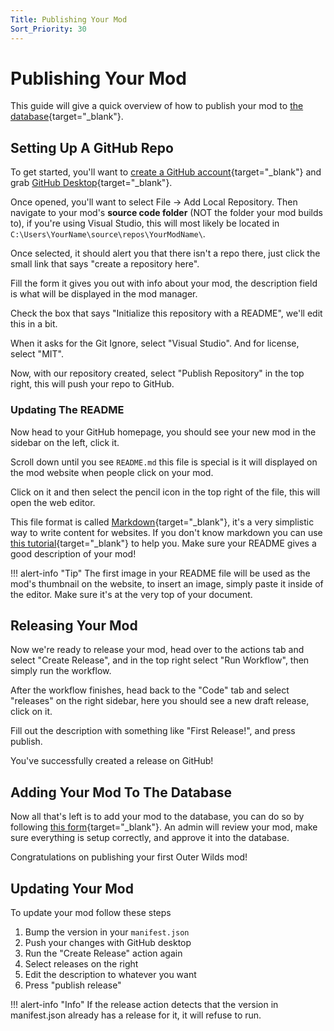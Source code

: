 ```yaml
---
Title: Publishing Your Mod
Sort_Priority: 30
---
```


# Publishing Your Mod

This guide will give a quick overview of how to publish your mod to [the database](https://github.com/ow-mods/ow-mod-db){target="_blank"}.

## Setting Up A GitHub Repo

To get started, you'll want to [create a GitHub account](https://github.com/signup){target="_blank"} and grab [GitHub Desktop](https://desktop.github.com/){target="_blank"}.

Once opened, you'll want to select File -> Add Local Repository.  Then navigate to your mod's **source code folder** (NOT the folder your mod builds to), if you're using Visual Studio, this will most likely be located in `C:\Users\YourName\source\repos\YourModName\`.

Once selected, it should alert you that there isn't a repo there, just click the small link that says "create a repository here".

Fill the form it gives you out with info about your mod, the description field is what will be displayed in the mod manager.  

Check the box that says "Initialize this repository with a README", we'll edit this in a bit.

When it asks for the Git Ignore, select "Visual Studio". And for license, select "MIT".

Now, with our repository created, select "Publish Repository" in the top right, this will push your repo to GitHub.

### Updating The README

Now head to your GitHub homepage, you should see your new mod in the sidebar on the left, click it.  

Scroll down until you see `README.md` this file is special is it will displayed on the mod website when people click on your mod.  

Click on it and then select the pencil icon in the top right of the file, this will open the web editor.  

This file format is called [Markdown](https://www.markdownguide.org/){target="_blank"}, it's a very simplistic way to write content for websites. If you don't know markdown you can use [this tutorial](https://www.markdowntutorial.com/){target="_blank"} to help you. Make sure your README gives a good description of your mod!

!!! alert-info "Tip"
    The first image in your README file will be used as the mod's thumbnail on the website, to insert an image, simply paste it inside of the editor. Make sure it's at the very top of your document.

## Releasing Your Mod

Now we're ready to release your mod, head over to the actions tab and select "Create Release", and in the top right select "Run Workflow", then simply run the workflow.  

After the workflow finishes, head back to the "Code" tab and select "releases" on the right sidebar, here you should see a new draft release, click on it.

Fill out the description with something like "First Release!", and press publish.  

You've successfully created a release on GitHub!

## Adding Your Mod To The Database

Now all that's left is to add your mod to the database, you can do so by following [this form](https://github.com/ow-mods/ow-mod-db/issues/new?assignees=&labels=add-mod&template=add-mod.yml&title=%5BYour+mod+name+here%5D){target="_blank"}. An admin will review your mod, make sure everything is setup correctly, and approve it into the database.  

Congratulations on publishing your first Outer Wilds mod!

## Updating Your Mod

To update your mod follow these steps

1. Bump the version in your `manifest.json`
2. Push your changes with GitHub desktop
3. Run the "Create Release" action again
4. Select releases on the right
5. Edit the description to whatever you want
6. Press "publish release"

!!! alert-info "Info"
    If the release action detects that the version in manifest.json already has a release for it, it will refuse to run.
